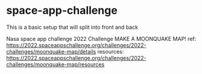 # space-app-challenge
This is a basic setup that will split into front and back

Nasa space app challenge 2022
Challenge MAKE A MOONQUAKE MAP!
ref: https://2022.spaceappschallenge.org/challenges/2022-challenges/moonquake-map/details
resources: https://2022.spaceappschallenge.org/challenges/2022-challenges/moonquake-map/resources
